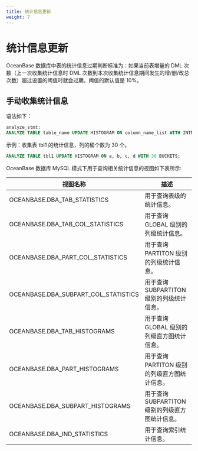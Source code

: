 ```yaml
---
title: 统计信息更新
weight: 7
---
```

# **统计信息更新**

OceanBase 数据库中表的统计信息过期判断标准为：如果当前表增量的 DML 次数（上一次收集统计信息时 DML 次数到本次收集统计信息期间发生的增/删/改总次数）超过设置的阈值时就会过期。阈值的默认值是 10%。

## **手动收集统计信息**

语法如下：

```sql
analyze_stmt:
ANALYZE TABLE table_name UPDATE HISTOGRAM ON column_name_list WITH INTNUM BUCKETS
```

示例：收集表 tbl1 的统计信息，列的桶个数为 30 个。

```sql
ANALYZE TABLE tbl1 UPDATE HISTOGRAM ON a, b, c, d WITH 30 BUCKETS;
```

OceanBase 数据库 MySQL 模式下用于查询相关统计信息的视图如下表所示:

| 视图名称 | 描述 |
| --- | --- |
| OCEANBASE.DBA_TAB_STATISTICS | 用于查询表级的统计信息。 |
| OCEANBASE.DBA_TAB_COL_STATISTICS | 用于查询 GLOBAL 级别的列级统计信息。 |
| OCEANBASE.DBA_PART_COL_STATISTICS | 用于查询 PARTITON 级别的列级统计信息。 |
| OCEANBASE.DBA_SUBPART_COL_STATISTICS | 用于查询 SUBPARTITON 级别的列级统计信息。 |
| OCEANBASE.DBA_TAB_HISTOGRAMS | 用于查询 GLOBAL 级别的列级直方图统计信息。 |
| OCEANBASE.DBA_PART_HISTOGRAMS | 用于查询 PARTITON 级别的列级直方图统计信息。 |
| OCEANBASE.DBA_SUBPART_HISTOGRAMS | 用于查询 SUBPARTITON 级别的列级直方图统计信息。 |
| OCEANBASE.DBA_IND_STATISTICS | 用于查询索引统计信息。 |
